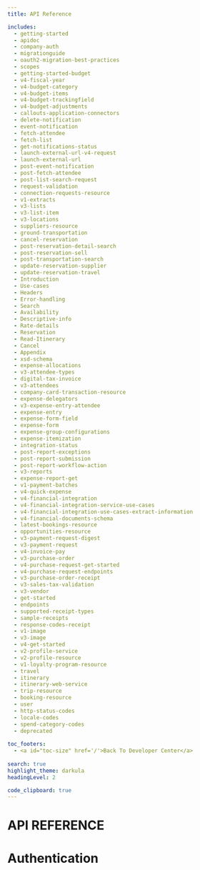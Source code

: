 ```yaml
---
title: API Reference

includes:
  - getting-started
  - apidoc
  - company-auth
  - migrationguide
  - oauth2-migration-best-practices
  - scopes
  - getting-started-budget
  - v4-fiscal-year
  - v4-budget-category
  - v4-budget-items
  - v4-budget-trackingfield
  - v4-budget-adjustments
  - callouts-application-connectors
  - delete-notification
  - event-notification
  - fetch-attendee
  - fetch-list
  - get-notifications-status
  - launch-external-url-v4-request
  - launch-external-url
  - post-event-notification
  - post-fetch-attendee
  - post-list-search-request
  - request-validation
  - connection-requests-resource
  - v1-extracts
  - v3-lists
  - v3-list-item
  - v3-locations
  - suppliers-resource
  - ground-transportation
  - cancel-reservation
  - post-reservation-detail-search
  - post-reservation-sell
  - post-transportation-search
  - update-reservation-supplier
  - update-reservation-travel
  - Introduction
  - Use-cases
  - Headers
  - Error-handling
  - Search
  - Availability
  - Descriptive-info
  - Rate-details
  - Reservation
  - Read-Itinerary
  - Cancel
  - Appendix
  - xsd-schema
  - expense-allocations
  - v3-attendee-types
  - digital-tax-invoice
  - v3-attendees
  - company-card-transaction-resource
  - expense-delegators
  - v3-expense-entry-attendee
  - expense-entry
  - expense-form-field
  - expense-form
  - expense-group-configurations
  - expense-itemization
  - integration-status
  - post-report-exceptions
  - post-report-submission
  - post-report-workflow-action
  - v3-reports
  - expense-report-get
  - v1-payment-batches
  - v4-quick-expense
  - v4-financial-integration
  - v4-financial-integration-service-use-cases
  - v4-financial-integration-use-cases-extract-information
  - v4-financial-documents-schema
  - latest-bookings-resource
  - opportunities-resource
  - v3-payment-request-digest
  - v3-payment-request
  - v4-invoice-pay
  - v3-purchase-order
  - v4-purchase-request-get-started
  - v4-purchase-request-endpoints
  - v3-purchase-order-receipt
  - v3-sales-tax-validation
  - v3-vendor
  - get-started
  - endpoints
  - supported-receipt-types
  - sample-receipts
  - response-codes-receipt
  - v1-image
  - v3-image
  - v4-get-started
  - v2-profile-service
  - v2-profile-resource
  - v1-loyalty-program-resource
  - travel
  - itinerary
  - itinerary-web-service
  - trip-resource
  - booking-resource
  - user
  - http-status-codes
  - locale-codes
  - spend-category-codes
  - deprecated
  
toc_footers:
  - <a id="toc-size" href='/'>Back To Developer Center</a>
  
search: true
highlight_theme: darkula
headingLevel: 2

code_clipboard: true
---
```


# API REFERENCE
# Authentication


